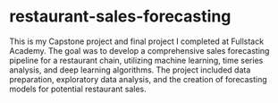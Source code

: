 # restaurant-sales-forecasting
This  is my Capstone project and final project I completed at Fullstack Academy. The goal was to develop a comprehensive sales forecasting pipeline for a restaurant chain, utilizing machine learning, time series analysis, and deep learning algorithms. The project included data preparation, exploratory data analysis, and the creation of forecasting models for potential restaurant sales.
